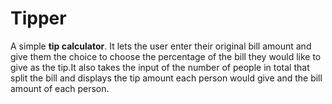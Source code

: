 # Tipper

A simple **tip calculator**. It lets the user enter their original bill amount and give them the choice to choose the percentage of the bill they would like to give as the tip.It also takes the input of the number of people in total that split the bill and displays the tip amount each person would give and the bill amount of each person.
